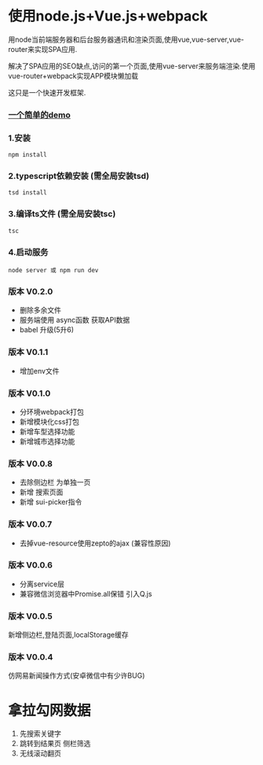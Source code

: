 # 使用node.js+Vue.js+webpack

用node当前端服务器和后台服务器通讯和渲染页面,使用vue,vue-server,vue-router来实现SPA应用.

解决了SPA应用的SEO缺点,访问的第一个页面,使用vue-server来服务端渲染.使用vue-router+webpack实现APP模块懒加载

这只是一个快速开发框架.

### <a href="http://182.92.99.230:3000/cookbook">一个简单的demo</a>


### 1.安装

    npm install

### 2.typescript依赖安装 (需全局安装tsd)

    tsd install

### 3.编译ts文件 (需全局安装tsc)
    tsc

### 4.启动服务

    node server 或 npm run dev
### 版本 V0.2.0
* 删除多余文件
* 服务端使用 async函数 获取API数据
* babel 升级(5升6)

### 版本 V0.1.1
* 增加env文件

### 版本 V0.1.0
* 分环境webpack打包
* 新增模块化css打包
* 新增车型选择功能
* 新增城市选择功能

### 版本 V0.0.8
* 去除侧边栏 为单独一页
* 新增 搜索页面
* 新增 sui-picker指令

### 版本 V0.0.7
* 去掉vue-resource使用zepto的ajax (兼容性原因)

### 版本 V0.0.6
* 分离service层
* 兼容微信浏览器中Promise.all保错 引入Q.js


### 版本 V0.0.5
新增侧边栏,登陆页面,localStorage缓存

### 版本 V0.0.4
仿网易新闻操作方式(安卓微信中有少许BUG)


# 拿拉勾网数据
1. 先搜索关键字
2. 跳转到结果页 侧栏筛选
3. 无线滚动翻页